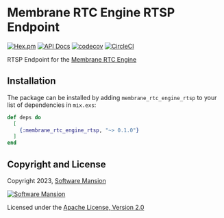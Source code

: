 # Membrane RTC Engine RTSP Endpoint

[![Hex.pm](https://img.shields.io/hexpm/v/membrane_rtc_engine.svg)](https://hex.pm/packages/membrane_rtc_engine_rtsp)
[![API Docs](https://img.shields.io/badge/api-docs-yellow.svg?style=flat)](https://hexdocs.pm/membrane_rtc_engine_rtsp)
[![codecov](https://codecov.io/gh/jellyfish-dev/membrane_rtc_engine/branch/master/graph/badge.svg?token=9F1XHHUY2B)](https://codecov.io/gh/jellyfish-dev/membrane_rtc_engine)
[![CircleCI](https://circleci.com/gh/jellyfish-dev/membrane_rtc_engine.svg?style=svg)](https://circleci.com/gh/jellyfish-dev/membrane_rtc_engine)

RTSP Endpoint for the [Membrane RTC Engine](https://github.com/jellyfish-dev/membrane_rtc_engine)

## Installation

The package can be installed by adding `membrane_rtc_engine_rtsp` to your list of dependencies in `mix.exs`:

```elixir
def deps do
  [
    {:membrane_rtc_engine_rtsp, "~> 0.1.0"}
  ]
end
```

## Copyright and License

Copyright 2023, [Software Mansion](https://swmansion.com/?utm_source=git&utm_medium=readme&utm_campaign=membrane_rtc_engine)

[![Software Mansion](https://logo.swmansion.com/logo?color=white&variant=desktop&width=200&tag=membrane-github)](https://swmansion.com/?utm_source=git&utm_medium=readme&utm_campaign=membrane_rtc_engine)

Licensed under the [Apache License, Version 2.0](LICENSE)
